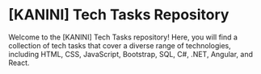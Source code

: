 # [KANINI] Tech Tasks Repository

Welcome to the [KANINI] Tech Tasks repository! Here, you will find a collection of tech tasks that cover a diverse range of technologies, including HTML, CSS, JavaScript, Bootstrap, SQL, C#, .NET, Angular, and React.


